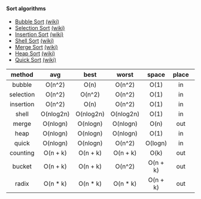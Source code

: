 
#### Sort algorithms

* [Bubble Sort](https://github.com/kiddlu/oh-my-algorithm/blob/master/c/algorithm/sort/simple_sort.c) [(wiki)](http://en.wikipedia.org/wiki/Bubble_sort)
* [Selection Sort](https://github.com/kiddlu/oh-my-algorithm/blob/master/c/algorithm/sort/simple_sort.c) [(wiki)](http://en.wikipedia.org/wiki/Selection_sort)
* [Insertion Sort](https://github.com/kiddlu/oh-my-algorithm/blob/master/c/algorithm/sort/simple_sort.c) [(wiki)](http://en.wikipedia.org/wiki/Insertion_sort)
* [Shell Sort](https://github.com/kiddlu/oh-my-algorithm/blob/master/c/algorithm/sort/shell_sort.c) [(wiki)](http://en.wikipedia.org/wiki/Shellsort)
* [Merge Sort](https://github.com/kiddlu/oh-my-algorithm/blob/master/c/algorithm/sort/merge_sort.c) [(wiki)](http://en.wikipedia.org/wiki/Merge_sort)
* [Heap Sort](https://github.com/kiddlu/oh-my-algorithm/blob/master/c/algorithm/sort/heap_sort.c) [(wiki)](http://en.wikipedia.org/wiki/Heapsort)
* [Quick Sort](https://github.com/kiddlu/oh-my-algorithm/blob/master/c/algorithm/sort/quick_sort.c) [(wiki)](http://en.wikipedia.org/wiki/Quicksort)




|  method   |    avg    |   best    |   worst   |  space   | place | stability |
| :-------: | :-------: | :-------: | :-------: | :------: | :---: | :-------: |
|  bubble   |  O(n^2)   |   O(n)    |  O(n^2)   |   O(1)   |  in   |     y     |
| selection |  O(n^2)   |  O(n^2)   |  O(n^2)   |   O(1)   |  in   |     n     |
| insertion |  O(n^2)   |   O(n)    |  O(n^2)   |   O(1)   |  in   |     y     |
|   shell   | O(nlog2n) | O(nlog2n) | O(nlog2n) |   O(1)   |  in   |     n     |
|   merge   | O(nlogn)  | O(nlogn)  | O(nlogn)  |   O(n)   |  out  |     y     |
|   heap    | O(nlogn)  | O(nlogn)  | O(nlogn)  |   O(1)   |  in   |     n     |
|   quick   | O(nlogn)  | O(nlogn)  |  O(n^2)   | O(logn)  |  in   |     n     |
| counting  | O(n + k)  | O(n + k)  | O(n + k)  |   O(k)   |  out  |     y     |
|  bucket   | O(n + k)  | O(n + k)  |  O(n^2)   | O(n + k) |  out  |     y     |
|   radix   | O(n * k)  | O(n * k)  | O(n * k)  | O(n + k) |  out  |     y     |